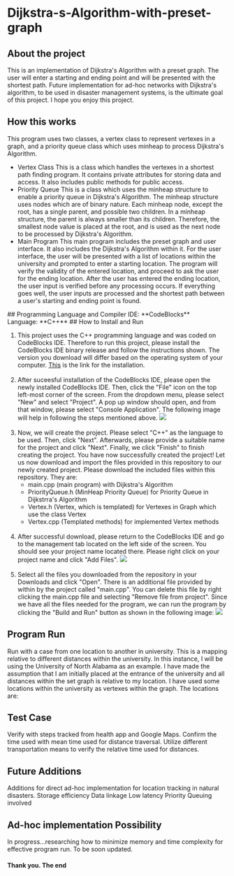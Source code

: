 # Dijkstra-s-Algorithm-with-preset-graph
## About the project
This is an implementation of Dijkstra's Algorithm with a preset graph. The user will enter a starting and ending point and will be presented with the shortest path. Future implementation for ad-hoc networks with Dijkstra's algorithm, to be used in disaster management systems, is the ultimate goal of this project. I hope you enjoy this project. 

## How this works
This program uses two classes, a vertex class to represent vertexes in a graph, and a priority queue class which uses minheap to process Dijkstra's Algorithm.
<ul>
  <li>
    Vertex Class
    This is a class which handles the vertexes in a shortest path finding program. It contains private attributes for storing data and access. It also includes public methods for public access.
  </li>
  <li>
    Priority Queue
    This is a class which uses the minheap structure to enable a priority queue in Dijkstra's Algorithm. The minheap structure uses nodes which are of binary nature. Each minheap node, except the root, has a single parent, and possible two children. In a minheap structure, the parent is always smaller than its children. Therefore, the smallest node value is placed at the root, and is used as the next node to be processed by Dijkstra's Algorithm.
  </li>
  <li>
    Main Program
    This main program includes the preset graph and user interface. It also includes the Dijkstra's Algorithm within it. For the user interface, the user will be presented with a list of locations within the university and prompted to enter a starting location. The program will verify the validity of the entered location, and proceed to ask the user for the ending location. After the user has entered the ending location, the user input is verified before any processing occurs. If everything goes well, the user inputs are processed and the shortest path between a user's starting and ending point is found.
  </li>
</ul>
## Programming Language and Compiler
IDE: **CodeBlocks**
<br>
Language: **C++**
## How to Install and Run
<ol>
<li>
This project uses the C++ programming language and was coded on CodeBlocks IDE. Therefore to run this project, please install the CodeBlocks IDE binary release and follow the instructions shown. The version you download will differ based on the operating system of your computer. <a href=https://www.codeblocks.org/downloads/binaries/>This</a> is the link for the installation.
</li>
<br>

<li>
After suceesful installation of the CodeBlocks IDE, please open the newly installed CodeBlocks IDE. Then, click the "File" icon on the top left-most corner of the screen. From the dropdown menu, please select "New" and select "Project". A pop up window should open, and from that window, please select "Console Application". The following image will help in following the steps mentioned above.
<img src="https://github.com/Khant-Khine/Sorting-Algorithms-Visualizer/assets/155600182/af186365-90d5-4839-9d16-bcb3308a863b">
</li>
<br>

<li>
Now, we will create the project. Please select "C++" as the language to be used. Then, click "Next". Afterwards, please provide a suitable name for the project and click "Next". Finally, we click "Finish" to finish creating the project. You have now successfully created the project! Let us now download and import the files provided in this repository to our newly created project. Please download the included files within this repository. They are:
<ul>
<li>
main.cpp (main program) with Dijkstra's Algorithm
</li>
<li>
PriorityQueue.h (MinHeap Priority Queue) for Priority Queue in Dijkstrra's Algorithm
</li>
<li>
Vertex.h (Vertex, which is templated) for Vertexes in Graph which use the class Vertex
</li>
<li>
Vertex.cpp (Templated methods) for implemented Vertex methods
</li>
</ul>
</li>
<br>

<li>
After successful download, please return to the CodeBlocks IDE and go to the management tab located on the left side of the screen. You should see your project name located there. Please right click on your project name and click "Add Files".
<img src="https://github.com/Khant-Khine/Sorting-Algorithms-Visualizer/assets/155600182/05da4006-eeb0-4f32-ac93-d4c3cb1515b0">
</li>
<br>

<li>
Select all the files you downloaded from the repository in your Downloads and click "Open". There is an additional file provided by within by the project called "main.cpp". You can delete this file by right clicking the main.cpp file and selecting "Remove file from project". Since we have all the files needed for the program, we can run the program by clicking the "Build and Run" button as shown in the following image:
<img src="https://github.com/Khant-Khine/Sorting-Algorithms-Visualizer/assets/155600182/d5278d54-6c9a-4f1b-af96-f45b15ce0b49">
</li>
</ol>

## Program Run
Run with a case from one location to another in university. This is a mapping relative to different distances within the university. In this instance, I will be using the University of North Alabama as an example. I have made the assumption that I am initially placed at the entrance of the university and all distances within the set graph is relative to my location. I have used some locations within the university as vertexes within the graph. The locations are:
## Test Case
Verify with steps tracked from health app and Google Maps. Confirm the time used with mean time used for distance traversal. Utilize different transportation means to verify the relative time used for distances.
## Future Additions
Additions for direct ad-hoc implementation for location tracking in natural disasters.
Storage efficiency
Data linkage
Low latency
Priority Queuing involved
## Ad-hoc implementation Possibility
In progress...researching how to minimize memory and time complexity for effective program run.
To be soon updated.


<h4>Thank you. The end</h4>

